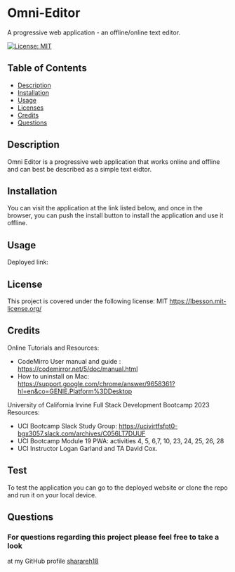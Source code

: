 # Omni-Editor
A progressive web application - an offline/online text editor. 

[![License: MIT](https://img.shields.io/badge/License-MIT-yellow.svg)](https://opensource.org/licenses/MIT)

  ## Table of Contents
  * [Description](#description)
  * [Installation](#installation)
  * [Usage](#usage)
  * [Licenses](#license)
  * [Credits](#credits)
  * [Questions](#questions)
  
  ## Description
 Omni Editor is a progressive web application that works online and offline and can best be described as a simple text eidtor.   
  ## Installation
  You can visit the application at the link listed below, and once in the browser, you can push the install button to install the application and use it offline.  

  ## Usage
  
Deployed link: 



  ## License
  This project is covered under the following license: MIT
  https://lbesson.mit-license.org/

  ## Credits
  Online Tutorials and Resources:

-  CodeMirro User manual and guide : https://codemirror.net/5/doc/manual.html
-  How to uninstall on Mac: https://support.google.com/chrome/answer/9658361?hl=en&co=GENIE.Platform%3DDesktop

University of California Irvine Full Stack Development Bootcamp 2023 Resources:

-  UCI Bootcamp Slack Study Group:  https://ucivirtfsfpt0-bgx3057.slack.com/archives/C056LT7DUUF
-  UCI Bootcamp Module 19 PWA: activities  4, 5, 6,7, 10, 23, 24, 25, 26, 28
-  UCI Instructor Logan Garland and TA David Cox.  
  

  ## Test
  To test the application you can go to the deployed website or clone the repo and run it on your local device.  

  ## Questions
  ### For questions regarding this project please feel free to take a look 
  at my GitHub profile [sharareh18](https://github.com/sharareh18) 